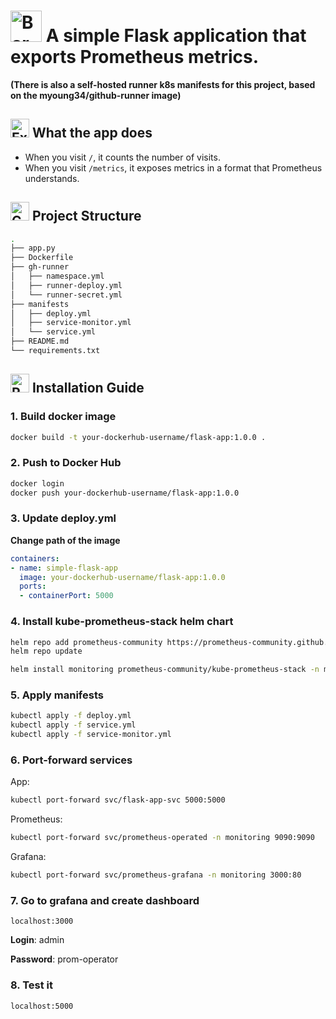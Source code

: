 # <img src="https://raw.githubusercontent.com/Tarikul-Islam-Anik/Telegram-Animated-Emojis/main/Objects/Bar%20Chart.webp" alt="Bar Chart" width="50" height="50" /> A simple Flask application that exports Prometheus metrics.
**(There is also a self-hosted runner k8s manifests for this project, based on the myoung34/github-runner image)**

## <img src="https://raw.githubusercontent.com/Tarikul-Islam-Anik/Telegram-Animated-Emojis/main/Symbols/Exclamation%20Question%20Mark.webp" alt="Exclamation Question Mark" width="30" height="30" /> What the app does

- When you visit `/`, it counts the number of visits.
- When you visit `/metrics`, it exposes metrics in a format that Prometheus understands.


## <img src="https://raw.githubusercontent.com/Tarikul-Islam-Anik/Telegram-Animated-Emojis/main/Objects/Card Index Dividers.webp" alt="Card Index Dividers" width="30" height="30" /> Project Structure

```bash
.
├── app.py
├── Dockerfile
├── gh-runner
│   ├── namespace.yml
│   ├── runner-deploy.yml
│   └── runner-secret.yml
├── manifests
│   ├── deploy.yml
│   ├── service-monitor.yml
│   └── service.yml
├── README.md
└── requirements.txt
```


## <img src="https://raw.githubusercontent.com/Tarikul-Islam-Anik/Telegram-Animated-Emojis/main/Travel and Places/Rocket.webp" alt="Rocket" width="30" height="30" /> Installation Guide

### 1. Build docker image

```bash
docker build -t your-dockerhub-username/flask-app:1.0.0 .
```

### 2. Push to Docker Hub

```bash
docker login
docker push your-dockerhub-username/flask-app:1.0.0
```

### 3. Update deploy.yml

**Change path of the image**
```yml
containers:
- name: simple-flask-app
  image: your-dockerhub-username/flask-app:1.0.0
  ports:
  - containerPort: 5000
```

### 4. Install kube-prometheus-stack helm chart

```bash
helm repo add prometheus-community https://prometheus-community.github.io/helm-charts
helm repo update
```
```bash
helm install monitoring prometheus-community/kube-prometheus-stack -n monitoring --create-namespace
```

### 5. Apply manifests

```bash
kubectl apply -f deploy.yml
kubectl apply -f service.yml
kubectl apply -f service-monitor.yml
```

### 6. Port-forward services

App:
```bash
kubectl port-forward svc/flask-app-svc 5000:5000
```

Prometheus:
```bash
kubectl port-forward svc/prometheus-operated -n monitoring 9090:9090
```

Grafana:
```bash
kubectl port-forward svc/prometheus-grafana -n monitoring 3000:80
```

### 7. Go to grafana and create dashboard

```localhost:3000```

**Login**: admin

**Password**: prom-operator

### 8. Test it

```localhost:5000```
